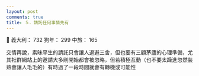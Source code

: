 ```yaml
---
layout: post
comments: true
title: ５．請託任何事情先有
---
```


:man_with_gua_pi_mao: 義大利： 732 狗年： 299 中旅： 165


交情再說，素昧平生的請託只會讓人退避三舍，但也要有三顧茅廬的心理準備，尤其社群網站上的邀請大多剛開始都會被忽略，但若積極互動（也不要太躁進忽然裝熟會讓人毛毛的）有時過了一段時間就會有轉機或可能性
